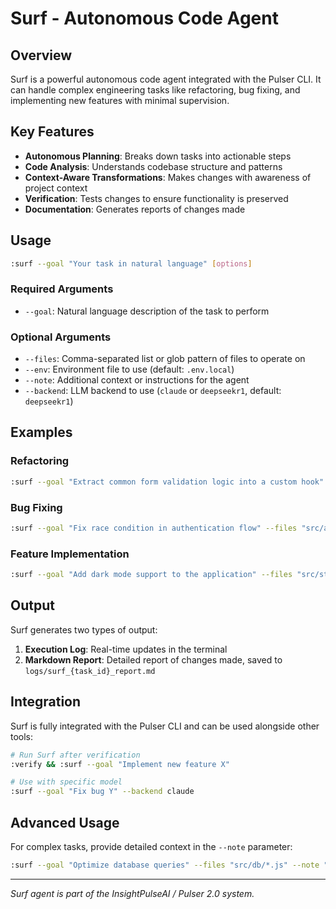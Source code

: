# Surf - Autonomous Code Agent

## Overview

Surf is a powerful autonomous code agent integrated with the Pulser CLI. It can handle complex engineering tasks like refactoring, bug fixing, and implementing new features with minimal supervision.

## Key Features

- **Autonomous Planning**: Breaks down tasks into actionable steps
- **Code Analysis**: Understands codebase structure and patterns
- **Context-Aware Transformations**: Makes changes with awareness of project context
- **Verification**: Tests changes to ensure functionality is preserved
- **Documentation**: Generates reports of changes made

## Usage

```bash
:surf --goal "Your task in natural language" [options]
```

### Required Arguments

- `--goal`: Natural language description of the task to perform

### Optional Arguments

- `--files`: Comma-separated list or glob pattern of files to operate on
- `--env`: Environment file to use (default: `.env.local`)
- `--note`: Additional context or instructions for the agent
- `--backend`: LLM backend to use (`claude` or `deepseekr1`, default: `deepseekr1`)

## Examples

### Refactoring

```bash
:surf --goal "Extract common form validation logic into a custom hook" --files "src/components/*.tsx"
```

### Bug Fixing

```bash
:surf --goal "Fix race condition in authentication flow" --files "src/auth/*.js" --note "Focus on the login sequence and token refresh logic"
```

### Feature Implementation

```bash
:surf --goal "Add dark mode support to the application" --files "src/styles/*,src/components/Theme*.tsx"
```

## Output

Surf generates two types of output:

1. **Execution Log**: Real-time updates in the terminal
2. **Markdown Report**: Detailed report of changes made, saved to `logs/surf_{task_id}_report.md`

## Integration

Surf is fully integrated with the Pulser CLI and can be used alongside other tools:

```bash
# Run Surf after verification
:verify && :surf --goal "Implement new feature X"

# Use with specific model
:surf --goal "Fix bug Y" --backend claude
```

## Advanced Usage

For complex tasks, provide detailed context in the `--note` parameter:

```bash
:surf --goal "Optimize database queries" --files "src/db/*.js" --note "Focus on reducing N+1 queries. Current bottleneck is in the user profile page where we're making too many separate queries for related data. Consider using eager loading or batch loading where appropriate."
```

---

*Surf agent is part of the InsightPulseAI / Pulser 2.0 system.*